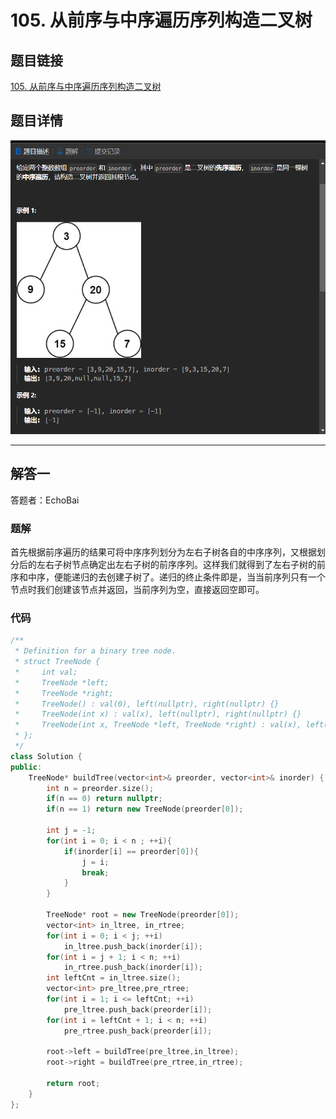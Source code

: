 # 105. 从前序与中序遍历序列构造二叉树
## 题目链接  
[105. 从前序与中序遍历序列构造二叉树](https://leetcode.cn/problems/construct-binary-tree-from-preorder-and-inorder-traversal/description/)
## 题目详情
![题目图片](Img/105.png)

***
## 解答一
答题者：EchoBai

### 题解
首先根据前序遍历的结果可将中序序列划分为左右子树各自的中序序列，又根据划分后的左右子树节点确定出左右子树的前序序列。这样我们就得到了左右子树的前序和中序，便能递归的去创建子树了。递归的终止条件即是，当当前序列只有一个节点时我们创建该节点并返回，当前序列为空，直接返回空即可。

### 代码
``` cpp
/**
 * Definition for a binary tree node.
 * struct TreeNode {
 *     int val;
 *     TreeNode *left;
 *     TreeNode *right;
 *     TreeNode() : val(0), left(nullptr), right(nullptr) {}
 *     TreeNode(int x) : val(x), left(nullptr), right(nullptr) {}
 *     TreeNode(int x, TreeNode *left, TreeNode *right) : val(x), left(left), right(right) {}
 * };
 */
class Solution {
public:
    TreeNode* buildTree(vector<int>& preorder, vector<int>& inorder) {
        int n = preorder.size();
        if(n == 0) return nullptr;
        if(n == 1) return new TreeNode(preorder[0]);

        int j = -1;
        for(int i = 0; i < n ; ++i){
            if(inorder[i] == preorder[0]){
                j = i;
                break;
            }
        }

        TreeNode* root = new TreeNode(preorder[0]);
        vector<int> in_ltree, in_rtree;
        for(int i = 0; i < j; ++i)
            in_ltree.push_back(inorder[i]);
        for(int i = j + 1; i < n; ++i)
            in_rtree.push_back(inorder[i]);
        int leftCnt = in_ltree.size();
        vector<int> pre_ltree,pre_rtree;
        for(int i = 1; i <= leftCnt; ++i)
            pre_ltree.push_back(preorder[i]);
        for(int i = leftCnt + 1; i < n; ++i)
            pre_rtree.push_back(preorder[i]);
        
        root->left = buildTree(pre_ltree,in_ltree);
        root->right = buildTree(pre_rtree,in_rtree);

        return root;
    }
};
```


